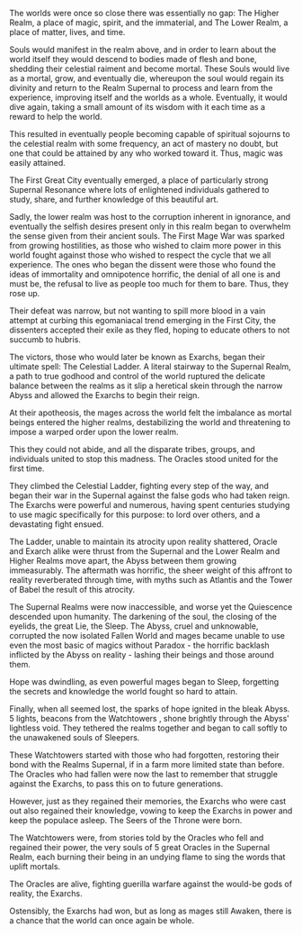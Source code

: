 The worlds were once so close there was essentially no gap:
The Higher Realm, a place of magic, spirit, and the immaterial, and The Lower Realm, a place of matter, lives, and time.

Souls would manifest in the realm above, and in order to learn about the world itself they would descend to bodies made of flesh and bone, shedding their celestial raiment and become mortal.
These Souls would live as a mortal, grow, and eventually die, whereupon the soul would regain its divinity and return to the Realm Supernal to process and learn from the experience, improving itself and the worlds as a whole. Eventually, it would dive again, taking a small amount of its wisdom with it each time as a reward to help the world.

This resulted in eventually people becoming capable of spiritual sojourns to the celestial realm with some frequency, an act of mastery no doubt, but one that could be attained by any who worked toward it. Thus, magic was easily attained.

The First Great City eventually emerged, a place of particularly strong Supernal Resonance where lots of enlightened individuals gathered to study, share, and further knowledge of this beautiful art.

Sadly, the lower realm was host to the corruption inherent in ignorance, and eventually the selfish desires present only in this realm began to overwhelm the sense given from their ancient souls.
The First Mage War was sparked from growing hostilities, as those who wished to claim more power in this world fought against those who wished to respect the cycle that we all experience.
The ones who began the dissent were those who found the ideas of immortality and omnipotence horrific, the denial of all one is and must be, the refusal to live as people too much for them to bare. Thus, they rose up.

Their defeat was narrow, but not wanting to spill more blood in a vain attempt at curbing this egomaniacal trend emerging in the First City, the dissenters accepted their exile as they fled, hoping to educate others to not succumb to hubris.

The victors, those who would later be known as Exarchs, began their ultimate spell: The Celestial Ladder.
A literal stairway to the Supernal Realm, a path to true godhood and control of the world ruptured the delicate balance between the realms as it slip a heretical skein through the narrow Abyss and allowed the Exarchs to begin their reign.

At their apotheosis, the mages across the world felt the imbalance as mortal beings entered the higher realms, destabilizing the world and threatening to impose a warped order upon the lower realm.

This they could not abide, and all the disparate tribes, groups, and individuals united to stop this madness. The Oracles stood united for the first time.

They climbed the Celestial Ladder, fighting every step of the way, and began their war in the Supernal against the false gods who had taken reign. The Exarchs were powerful and numerous, having spent centuries studying to use magic specifically for this purpose: to lord over others, and a devastating fight ensued.

The Ladder, unable to maintain its atrocity upon reality shattered, Oracle and Exarch alike were thrust from the Supernal and the Lower Realm and Higher Realms move apart, the Abyss between them growing immeasurably. The aftermath was horrific, the sheer weight of this affront to reality reverberated through time, with myths such as Atlantis and the Tower of Babel the result of this atrocity.

The Supernal Realms were now inaccessible, and worse yet the Quiescence descended upon humanity. The darkening of the soul, the closing of the eyelids, the great Lie, the Sleep.
The Abyss, cruel and unknowable, corrupted the now isolated Fallen World and mages became unable to use even the most basic of magics without Paradox - the horrific backlash inflicted by the Abyss on reality - lashing their beings and those around them.

Hope was dwindling, as even powerful mages began to Sleep, forgetting the secrets and knowledge the world fought so hard to attain.

Finally, when all seemed lost, the sparks of hope ignited in the bleak Abyss.
5 lights, beacons from the Watchtowers , shone brightly through the Abyss' lightless void. They tethered the realms together and began to call softly to the unawakened souls of Sleepers.

These Watchtowers started with those who had forgotten, restoring their bond with the Realms Supernal, if in a farm more limited state than before. The Oracles who had fallen were now the last to remember that struggle against the Exarchs, to pass this on to future generations.

However, just as they regained their memories, the Exarchs who were cast out also regained their knowledge, vowing to keep the Exarchs in power and keep the populace asleep. The Seers of the Throne were born.

The Watchtowers were, from stories told by the Oracles who fell and regained their power, the very souls of 5 great Oracles in the Supernal Realm, each burning their being in an undying flame to sing the words that uplift mortals.

The Oracles are alive, fighting guerilla warfare against the would-be gods of reality, the Exarchs.

Ostensibly, the Exarchs had won, but as long as mages still Awaken, there is a chance that the world can once again be whole.